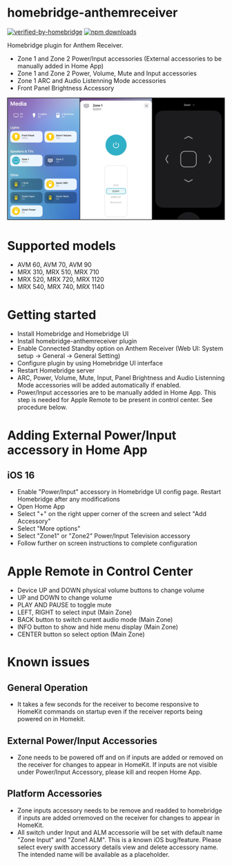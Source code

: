 # homebridge-anthemreceiver
[![verified-by-homebridge](https://badgen.net/badge/homebridge/verified/purple)](https://github.com/homebridge/homebridge/wiki/Verified-Plugins)
[![npm downloads](https://badgen.net/npm/dt/homebridge-anthemreceiver)](https://www.npmjs.com/package/homebridge-anthemreceiver)

Homebridge plugin for Anthem Receiver.
- Zone 1 and Zone 2 Power/Input accessories (External accessories to be manually added in Home App)
- Zone 1 and Zone 2 Power, Volume, Mute and Input accessories
- Zone 1 ARC and Audio Listenning Mode accessories
- Front Panel Brightness Accessory

![Screenshot](AR6.jpg)

# Supported models
- AVM 60,  AVM 70,  AVM 90 
- MRX 310, MRX 510, MRX 710 
- MRX 520, MRX 720, MRX 1120 
- MRX 540, MRX 740, MRX 1140

# Getting started
- Install Homebridge and Homebridge UI
- Install homebridge-anthemreceiver plugin
- Enable Connected Standby option on Anthem Receiver (Web UI: System setup -> General -> General Setting)
- Configure plugin by using Homebridge UI interface
- Restart Homebridge server
- ARC, Power, Volume, Mute, Input, Panel Brightness and Audio Listenning Mode accessories will be added automatically if enabled. 
- Power/Input accessories are to be manually added in Home App. This step is needed for Apple Remote to be present in control center. See procedure below.


# Adding External Power/Input accessory in Home App
## iOS 16
- Enable "Power/Input" accessory in Homebridge UI config page. Restart Homebridge after any modifications
- Open Home App
- Select "+" on the right upper corner of the screen and select "Add Accessory"
- Select "More options"
- Select "Zone1" or "Zone2" Power/Input Television accessory
- Follow further on screen instructions to complete configuration

# Apple Remote in Control Center
* Device UP and DOWN physical volume buttons to change volume
* UP and DOWN to change volume
* PLAY AND PAUSE to toggle mute
* LEFT, RIGHT to select input (Main Zone)
* BACK button to switch curent audio mode (Main Zone)
* INFO button to show and hide menu display (Main Zone)
* CENTER button so select option (Main Zone)

# Known issues
## General Operation
- It takes a few seconds for the receiver to become responsive to HomeKit commands on startup even if the receiver reports being powered on in Homekit.
## External Power/Input Accessories
- Zone needs to be powered off and on if inputs are added or removed on the receiver for changes to appear in HomeKit. If inputs are not visible under Power/Input Accessory, please kill and reopen Home App. 
## Platform Accessories
- Zone inputs accessory needs to be remove and readded to homebridge if inputs are added orremoved on the receiver for changes to appear in HomeKit.
- All switch under Input and ALM accessorie will be set with default name "Zone Input" and "Zone1 ALM". This is a known iOS bug/feature. Please select every swith accessory details view and delete accessory name. The intended name will be available as a placeholder. 